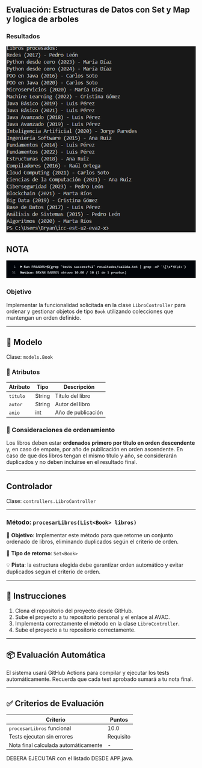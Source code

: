 
##  Evaluación: Estructuras de Datos con Set y Map y logica de arboles
### Resultados
![Resultado de Ejecución](image.png)

## NOTA

![Resultado de Ejecución](Nota.png)
### Objetivo

Implementar la funcionalidad solicitada en la clase `LibroController` para ordenar y gestionar objetos de tipo `Book` utilizando colecciones que mantengan un orden definido.

---

## 🧩 Modelo

Clase: `models.Book`

### 📑 Atributos

| Atributo | Tipo   | Descripción        |
| -------- | ------ | ------------------ |
| `titulo` | String | Título del libro   |
| `autor`  | String | Autor del libro    |
| `anio`   | int    | Año de publicación |

### 🧠 Consideraciones de ordenamiento

Los libros deben estar **ordenados primero por título en orden descendente** y, en caso de empate, por año de publicación en orden ascendente. En caso de que dos libros tengan el mismo título y año, se considerarán duplicados y no deben incluirse en el resultado final.

---

## Controlador

Clase: `controllers.LibroController`

---

###  Método: `procesarLibros(List<Book> libros)`

🔹 **Objetivo**: Implementar este método para que retorne un conjunto ordenado de libros, eliminando duplicados según el criterio de orden.

🔸 **Tipo de retorno**: `Set<Book>`

💡 **Pista**: la estructura elegida debe garantizar orden automático y evitar duplicados según el criterio de orden.


---

## 📌 Instrucciones

1. Clona el repositorio del proyecto desde GitHub.
2. Sube el proyecto a tu repositorio personal y el enlace al AVAC.
3. Implementa correctamente el método en la clase `LibroController`.
4. Sube el proyecto a tu repositorio correctamente.

---

## 📦 Evaluación Automática

El sistema usará GitHub Actions para compilar y ejecutar los tests automáticamente.
Recuerda que cada test aprobado sumará a tu nota final.

---

## ✅ Criterios de Evaluación

| Criterio                             | Puntos    |
| ------------------------------------ | --------- |
| `procesarLibros` funcional           | 10.0      |
| Tests ejecutan sin errores           | Requisito |
| Nota final calculada automáticamente | -         |

DEBERA EJECUTAR con el listado DESDE APP.java.


